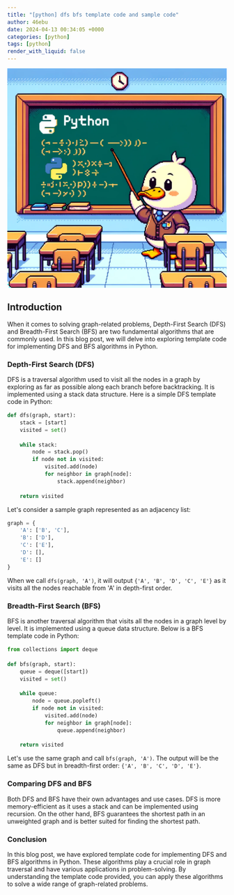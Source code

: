 ```yaml
---
title: "[python] dfs bfs template code and sample code"
author: 46ebu
date: 2024-04-13 00:34:05 +0000
categories: [python]
tags: [python]
render_with_liquid: false
---
```


![Intro](/assets/img/post/python.png)
## Introduction
When it comes to solving graph-related problems, Depth-First Search (DFS) and Breadth-First Search (BFS) are two fundamental algorithms that are commonly used. In this blog post, we will delve into exploring template code for implementing DFS and BFS algorithms in Python.

### Depth-First Search (DFS)
DFS is a traversal algorithm used to visit all the nodes in a graph by exploring as far as possible along each branch before backtracking. It is implemented using a stack data structure. Here is a simple DFS template code in Python:

```python
def dfs(graph, start):
    stack = [start]
    visited = set()
    
    while stack:
        node = stack.pop()
        if node not in visited:
            visited.add(node)
            for neighbor in graph[node]:
                stack.append(neighbor)
    
    return visited
```

Let's consider a sample graph represented as an adjacency list:
```python
graph = {
    'A': ['B', 'C'],
    'B': ['D'],
    'C': ['E'],
    'D': [],
    'E': []
}
```

When we call `dfs(graph, 'A')`, it will output `{'A', 'B', 'D', 'C', 'E'}` as it visits all the nodes reachable from 'A' in depth-first order.

### Breadth-First Search (BFS)
BFS is another traversal algorithm that visits all the nodes in a graph level by level. It is implemented using a queue data structure. Below is a BFS template code in Python:

```python
from collections import deque

def bfs(graph, start):
    queue = deque([start])
    visited = set()
    
    while queue:
        node = queue.popleft()
        if node not in visited:
            visited.add(node)
            for neighbor in graph[node]:
                queue.append(neighbor)
    
    return visited
```

Let's use the same graph and call `bfs(graph, 'A')`. The output will be the same as DFS but in breadth-first order: `{'A', 'B', 'C', 'D', 'E'}`.

### Comparing DFS and BFS
Both DFS and BFS have their own advantages and use cases. DFS is more memory-efficient as it uses a stack and can be implemented using recursion. On the other hand, BFS guarantees the shortest path in an unweighted graph and is better suited for finding the shortest path.

### Conclusion
In this blog post, we have explored template code for implementing DFS and BFS algorithms in Python. These algorithms play a crucial role in graph traversal and have various applications in problem-solving. By understanding the template code provided, you can apply these algorithms to solve a wide range of graph-related problems.